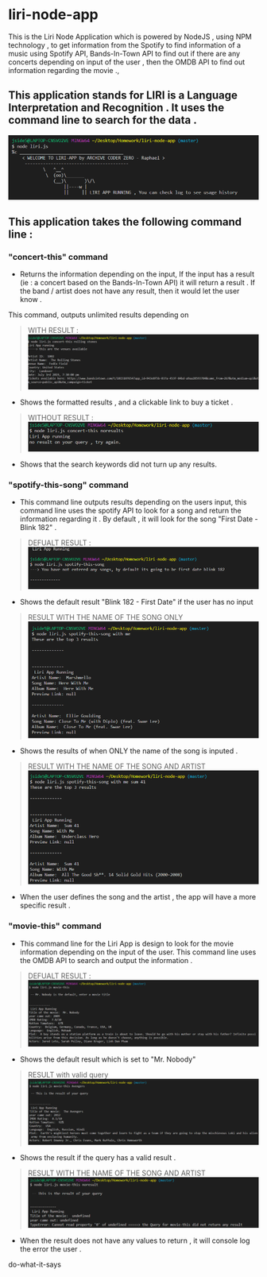 # liri-node-app
This is the Liri Node Application which is powered by NodeJS , using NPM technology , to get information from the Spotify to find information of a music using Spotify API, Bands-In-Town API to find out if there are any concerts depending on input of the user , then the OMDB API to find out information regarding the movie ., 

## This application stands for LIRI is a Language Interpretation and Recognition . It uses the command line to search for the data . 

![image](https://github.com/archivecoderzero/liri-node-app/blob/master/image/liri1.PNG) 

## This application takes the following command line : 

### "concert-this" command
- Returns the information depending on the input, If the input has a result (ie : a concert based on the Bands-In-Town API) it will return a result . If the band / artist does not have any result, then it would let the user know .

This command, outputs unlimited results depending on 

 > WITH RESULT : 
![image](https://github.com/archivecoderzero/liri-node-app/blob/master/image/liri2concert.PNG) 
- Shows the formatted results , and a clickable link to buy a ticket .

 > WITHOUT RESULT : 
![image](https://github.com/archivecoderzero/liri-node-app/blob/master/image/liriconcertnoresult.PNG) 
- Shows that the search keywords did not turn up any results.



### "spotify-this-song" command
- This command line outputs results depending on the users input, this command line uses the spotify API to look for a song and return the information regarding it . By default , it will look for the song "First Date - Blink 182" .

 > DEFUALT RESULT : 
![image](https://github.com/archivecoderzero/liri-node-app/blob/master/image/lirispotifydefault.PNG) 
- Shows the default result "Blink 182 - First Date" if the user has no input

> RESULT WITH THE NAME OF THE SONG ONLY
![image](https://github.com/archivecoderzero/liri-node-app/blob/master/image/lirispotify.PNG) 
- Shows the results of when ONLY the name of the song is inputed .

> RESULT WITH THE NAME OF THE SONG AND ARTIST
![image](https://github.com/archivecoderzero/liri-node-app/blob/master/image/lirispotifysongandartist.PNG) 
- When the user defines the song and the artist , the app will have a more specific result . 

### "movie-this" command

- This command line for the Liri App is design to look for the movie information depending on the input of the user. This command line uses the OMDB API to search and output the information .

 > DEFUALT RESULT : 
![image](https://github.com/archivecoderzero/liri-node-app/blob/master/image/lirimoviedef.PNG) 
- Shows the default result which is set to "Mr. Nobody"

> RESULT with valid query
![image](https://github.com/archivecoderzero/liri-node-app/blob/master/image/lirimovieres.PNG) 
- Shows the result if the query has a valid result .

> RESULT WITH THE NAME OF THE SONG AND ARTIST
![image](https://github.com/archivecoderzero/liri-node-app/blob/master/image/lirimovienores.PNG) 
- When the result does not have any values to return , it will console log the error the user . 


do-what-it-says